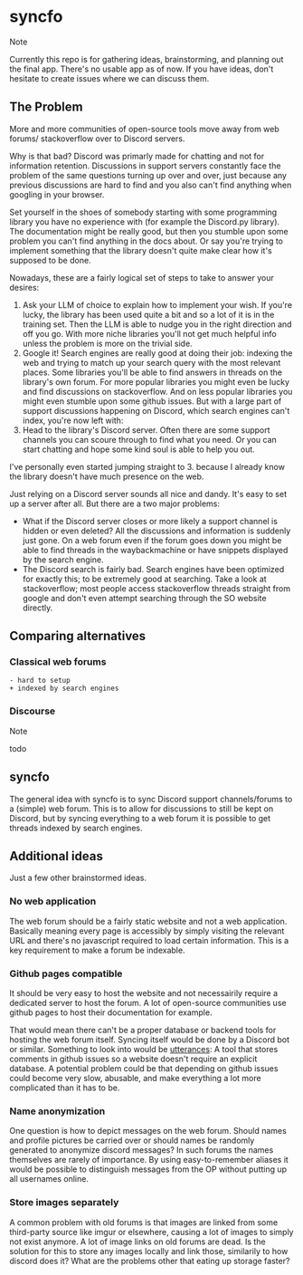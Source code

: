 # syncfo

> [!note]
> Currently this repo is for gathering ideas, brainstorming, and planning out the final app. There's no usable app as of now. If you have ideas, don't hesitate to create issues where we can discuss them.

## The Problem

More and more communities of open-source tools move away from web forums/ stackoverflow over to Discord servers.

Why is that bad? Discord was primarly made for chatting and not for information retention. Discussions in support servers constantly face the problem of the same questions turning up over and over, just because any previous discussions are hard to find and you also can't find anything when googling in your browser.

Set yourself in the shoes of somebody starting with some programming library you have no experience with (for example the Discord.py library). The documentation might be really good, but then you stumble upon some problem you can't find anything in the docs about. Or say you're trying to implement something that the library doesn't quite make clear how it's supposed to be done.

Nowadays, these are a fairly logical set of steps to take to answer your desires:

1. Ask your LLM of choice to explain how to implement your wish. If you're lucky, the library has been used quite a bit and so a lot of it is in the training set. Then the LLM is able to nudge you in the right direction and off you go. With more niche libraries you'll not get much helpful info unless the problem is more on the trivial side.
2. Google it! Search engines are really good at doing their job: indexing the web and trying to match up your search query with the most relevant places. Some libraries you'll be able to find answers in threads on the library's own forum. For more popular libraries you might even be lucky and find discussions on stackoverflow. And on less popular libraries you might even stumble upon some github issues. But with a large part of support discussions happening on Discord, which search engines can't index, you're now left with:
3. Head to the library's Discord server. Often there are some support channels you can scoure through to find what you need. Or you can start chatting and hope some kind soul is able to help you out.

I've personally even started jumping straight to 3. because I already know the library doesn't have much presence on the web.

Just relying on a Discord server sounds all nice and dandy. It's easy to set up a server after all. But there are a two major problems:

- What if the Discord server closes or more likely a support channel is hidden or even deleted? All the discussions and information is suddenly just gone. On a web forum even if the forum goes down you might be able to find threads in the waybackmachine or have snippets displayed by the search engine.
- The Discord search is fairly bad. Search engines have been optimized for exactly this; to be extremely good at searching. Take a look at stackoverflow; most people access stackoverflow threads straight from google and don't even attempt searching through the SO website directly.

## Comparing alternatives

### Classical web forums

```asciidoc
- hard to setup
+ indexed by search engines
```

### Discourse

> [!note]
> todo

## syncfo

The general idea with syncfo is to sync Discord support channels/forums to a (simple) web forum. This is to allow for discussions to still be kept on Discord, but by syncing everything to a web forum it is possible to get threads indexed by search engines.

## Additional ideas

Just a few other brainstormed ideas.

### No web application

The web forum should be a fairly static website and not a web application. Basically meaning every page is accessibly by simply visiting the relevant URL and there's no javascript required to load certain information. This is a key requirement to make a forum be indexable.

### Github pages compatible

It should be very easy to host the website and not necessairily require a dedicated server to host the forum. A lot of open-source communities use github pages to host their documentation for example.

That would mean there can't be a proper database or backend tools for hosting the web forum itself. Syncing itself would be done by a Discord bot or similar.
Something to look into would be [utterances](https://utteranc.es/): A tool that stores comments in github issues so a website doesn't require an explicit database. A potential problem could be that depending on github issues could become very slow, abusable, and make everything a lot more complicated than it has to be.

### Name anonymization

One question is how to depict messages on the web forum. Should names and profile pictures be carried over or should names be randomly generated to anonymize discord messages? In such forums the names themselves are rarely of importance. By using easy-to-remember aliases it would be possible to distinguish messages from the OP without putting up all usernames online.

### Store images separately

A common problem with old forums is that images are linked from some third-party source like imgur or elsewhere, causing a lot of images to simply not exist anymore. A lot of image links on old forums are dead. Is the solution for this to store any images locally and link those, similarily to how discord does it? What are the problems other that eating up storage faster?
